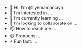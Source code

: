 - 👋 Hi, I’m @liyemamanciya
- 👀 I’m interested in ...
- 🌱 I’m currently learning ...
- 💞️ I’m looking to collaborate on ...
- 📫 How to reach me ...
- 😄 Pronouns: ...
- ⚡ Fun fact: ...

<!---
liyemamanciya/liyemamanciya is a ✨ special ✨ repository because its `README.md` (this file) appears on your GitHub profile.
You can click the Preview link to take a look at your changes.
--->
